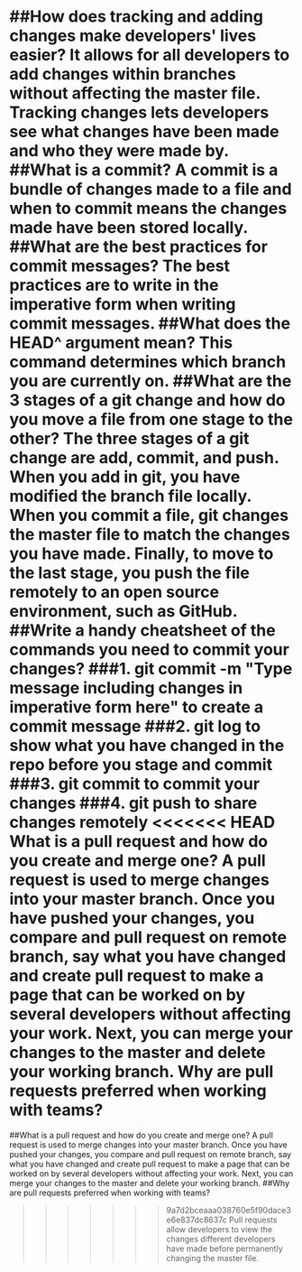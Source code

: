 ##How does tracking and adding changes make developers' lives easier?
It allows for all developers to add changes within branches without affecting the master file. Tracking changes lets developers see what changes have been made and who they were made by.
##What is a commit?
A commit is a bundle of changes made to a file and when to commit means the changes made have been stored locally.
##What are the best practices for commit messages?
The best practices are to write in the imperative form when writing commit messages.
##What does the HEAD^ argument mean?
This command determines which branch you are currently on.
##What are the 3 stages of a git change and how do you move a file from one stage to the other?
The three stages of a git change are add, commit, and push. When you add in git, you have modified the branch file locally. When you commit a file, git changes the master file to match the changes you have made. Finally, to move to the last stage, you push the file remotely to an open source environment, such as GitHub. 
##Write a handy cheatsheet of the commands you need to commit your changes?
###1. git commit -m "Type message including changes in imperative form here"
to create a commit message
###2. git log
to show what you have changed in the repo before you stage and commit
###3. git commit
to commit your changes
###4. git push
to share changes remotely
<<<<<<< HEAD
What is a pull request and how do you create and merge one?
A pull request is used to merge changes into your master branch. Once you have pushed your changes, you compare and pull request on remote branch, say what you have changed and create pull request to make a page that can be worked on by several developers without affecting your work. Next, you can merge your changes to the master and delete your working branch. 
Why are pull requests preferred when working with teams?
=======
##What is a pull request and how do you create and merge one?
A pull request is used to merge changes into your master branch. Once you have pushed your changes, you compare and pull request on remote branch, say what you have changed and create pull request to make a page that can be worked on by several developers without affecting your work. Next, you can merge your changes to the master and delete your working branch. 
##Why are pull requests preferred when working with teams?
>>>>>>> 9a7d2bceaaa038760e5f90dace3e6e837dc8637c
Pull requests allow developers to view the changes different developers have made before permanently changing the master file. 